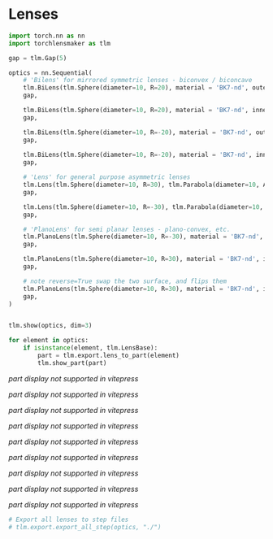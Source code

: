 # Lenses


```python
import torch.nn as nn
import torchlensmaker as tlm

gap = tlm.Gap(5)

optics = nn.Sequential(
    # 'Bilens' for mirrored symmetric lenses - biconvex / biconcave
    tlm.BiLens(tlm.Sphere(diameter=10, R=20), material = 'BK7-nd', outer_thickness=0.0),
    gap,

    tlm.BiLens(tlm.Sphere(diameter=10, R=20), material = 'BK7-nd', inner_thickness=2.5),
    gap,

    tlm.BiLens(tlm.Sphere(diameter=10, R=-20), material = 'BK7-nd', outer_thickness=2.5),
    gap,
    
    tlm.BiLens(tlm.Sphere(diameter=10, R=-20), material = 'BK7-nd', inner_thickness=0.1),
    gap,

    # 'Lens' for general purpose asymmetric lenses
    tlm.Lens(tlm.Sphere(diameter=10, R=30), tlm.Parabola(diameter=10, A=-0.05), material = 'BK7-nd', outer_thickness=0.5),
    gap,

    tlm.Lens(tlm.Sphere(diameter=10, R=-30), tlm.Parabola(diameter=10, A=-0.02), material = 'BK7-nd', outer_thickness=0.5),
    gap,

    # 'PlanoLens' for semi planar lenses - plano-convex, etc.
    tlm.PlanoLens(tlm.Sphere(diameter=10, R=-30), material = 'BK7-nd', outer_thickness=0),
    gap,

    tlm.PlanoLens(tlm.Sphere(diameter=10, R=30), material = 'BK7-nd', inner_thickness=0.2),
    gap,

    # note reverse=True swap the two surface, and flips them
    tlm.PlanoLens(tlm.Sphere(diameter=10, R=30), material = 'BK7-nd', inner_thickness=0.2, reverse=True),
    gap,
)    


tlm.show(optics, dim=3)
```


<TLMViewer src="./lenses_tlmviewer/lenses_0.json?url" />



```python
for element in optics:
    if isinstance(element, tlm.LensBase):
        part = tlm.export.lens_to_part(element)
        tlm.show_part(part)
```


<em>part display not supported in vitepress</em>



<em>part display not supported in vitepress</em>



<em>part display not supported in vitepress</em>



<em>part display not supported in vitepress</em>



<em>part display not supported in vitepress</em>



<em>part display not supported in vitepress</em>



<em>part display not supported in vitepress</em>



<em>part display not supported in vitepress</em>



<em>part display not supported in vitepress</em>



```python
# Export all lenses to step files
# tlm.export.export_all_step(optics, "./")
```
